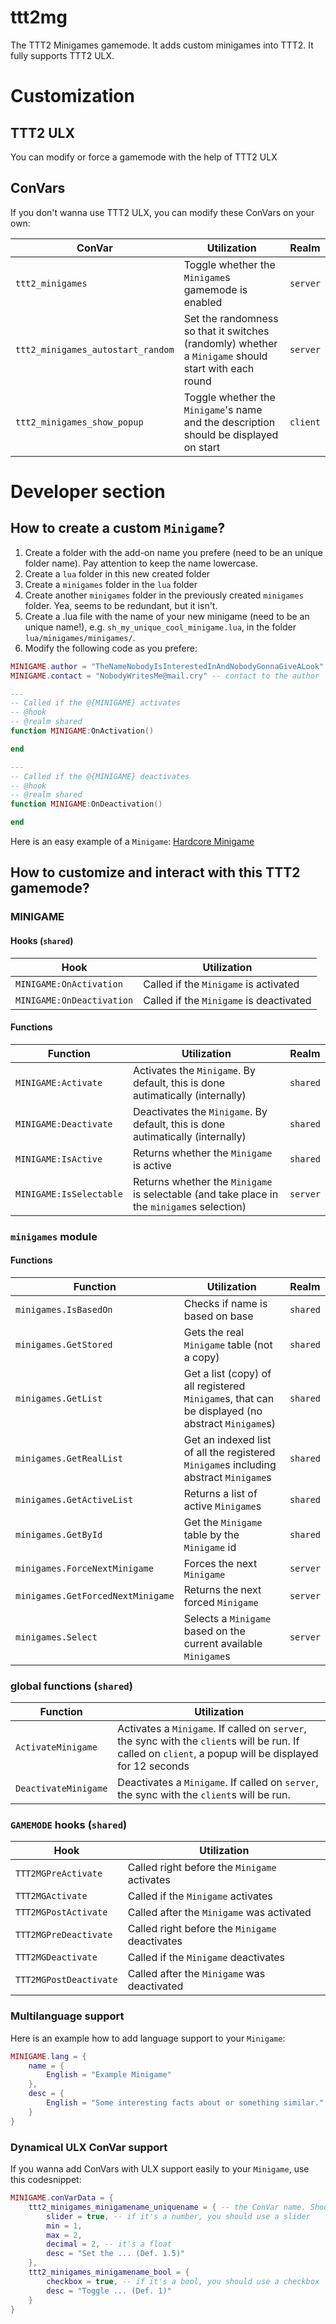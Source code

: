# ttt2mg
The TTT2 Minigames gamemode. It adds custom minigames into TTT2. It fully supports TTT2 ULX.

# Customization
## TTT2 ULX
You can modify or force a gamemode with the help of TTT2 ULX

## ConVars
If you don't wanna use TTT2 ULX, you can modify these ConVars on your own:

ConVar | Utilization | Realm
--- | --- | ---
`ttt2_minigames` | Toggle whether the `Minigame`s gamemode is enabled | `server`
`ttt2_minigames_autostart_random` | Set the randomness so that it switches (randomly) whether a `Minigame` should start with each round | `server`
`ttt2_minigames_show_popup` | Toggle whether the `Minigame`'s name and the description should be displayed on start | `client`

# Developer section
## How to create a custom `Minigame`?

1. Create a folder with the add-on name you prefere (need to be an unique folder name). Pay attention to keep the name lowercase.
2. Create a `lua` folder in this new created folder
3. Create a `minigames` folder in the `lua` folder
4. Create another `minigames` folder in the previously created `minigames` folder. Yea, seems to be redundant, but it isn't.
5. Create a .lua file with the name of your new minigame (need to be an unique name!), e.g. `sh_my_unique_cool_minigame.lua`, in the folder `lua/minigames/minigames/`.
6. Modify the following code as you prefere:

```lua
MINIGAME.author = "TheNameNobodyIsInterestedInAndNobodyGonnaGiveALook" -- author
MINIGAME.contact = "NobodyWritesMe@mail.cry" -- contact to the author

---
-- Called if the @{MINIGAME} activates
-- @hook
-- @realm shared
function MINIGAME:OnActivation()

end

---
-- Called if the @{MINIGAME} deactivates
-- @hook
-- @realm shared
function MINIGAME:OnDeactivation()

end
```

Here is an easy example of a `Minigame`: [Hardcore Minigame](https://github.com/TTT-2/ttt2mg/blob/master/lua/minigames/minigames/sh_hardcore_minigame.lua)

## How to customize and interact with this TTT2 gamemode?

### MINIGAME
#### Hooks (**`shared`**)
Hook | Utilization
--- | ---
`MINIGAME:OnActivation` | Called if the `Minigame` is activated
`MINIGAME:OnDeactivation` | Called if the `Minigame` is deactivated

#### Functions
Function | Utilization | Realm
--- | --- | ---
`MINIGAME:Activate` | Activates the `Minigame`. By default, this is done autimatically (internally) | `shared`
`MINIGAME:Deactivate` | Deactivates the `Minigame`. By default, this is done autimatically (internally) | `shared`
`MINIGAME:IsActive` | Returns whether the `Minigame` is active | `shared`
`MINIGAME:IsSelectable` | Returns whether the `Minigame` is selectable (and take place in the `minigame`s selection) | `server`

### `minigames` module
#### Functions
Function | Utilization | Realm
--- | --- | ---
`minigames.IsBasedOn` | Checks if name is based on base | `shared`
`minigames.GetStored` | Gets the real `Minigame` table (not a copy) | `shared`
`minigames.GetList` | Get a list (copy) of all registered `Minigame`s, that can be displayed (no abstract `Minigame`s) | `shared`
`minigames.GetRealList`| Get an indexed list of all the registered `Minigame`s including abstract `Minigame`s | `shared`
`minigames.GetActiveList`| Returns a list of active `Minigame`s | `shared`
`minigames.GetById` | Get the `Minigame` table by the `Minigame` id | `shared`
`minigames.ForceNextMinigame` | Forces the next `Minigame` | `server`
`minigames.GetForcedNextMinigame`| Returns the next forced `Minigame` | `server`
`minigames.Select`| Selects a `Minigame` based on the current available `Minigame`s | `server`

### global functions (**`shared`**)
Function | Utilization
--- | ---
`ActivateMinigame` | Activates a `Minigame`. If called on `server`, the sync with the `client`s will be run. If called on `client`, a popup will be displayed for 12 seconds
`DeactivateMinigame` | Deactivates a `Minigame`. If called on `server`, the sync with the `client`s will be run.

### `GAMEMODE` hooks (**`shared`**)
Hook | Utilization
--- | ---
`TTT2MGPreActivate`| Called right before the `Minigame` activates
`TTT2MGActivate` | Called if the `Minigame` activates
`TTT2MGPostActivate` | Called after the `Minigame` was activated
`TTT2MGPreDeactivate`| Called right before the `Minigame` deactivates
`TTT2MGDeactivate` | Called if the `Minigame` deactivates
`TTT2MGPostDeactivate` | Called after the `Minigame` was deactivated

### Multilanguage support
Here is an example how to add language support to your `Minigame`:

```lua
MINIGAME.lang = {
	name = {
		English = "Example Minigame"
	},
	desc = {
		English = "Some interesting facts about or something similar."
	}
}
```

### Dynamical ULX ConVar support
If you wanna add ConVars with ULX support easily to your `Minigame`, use this codesnippet:

```lua
MINIGAME.conVarData = {
	ttt2_minigames_minigamename_uniquename = { -- the ConVar name. Should match the serverside ConVar name
		slider = true, -- if it's a number, you should use a slider
		min = 1,
		max = 2,
		decimal = 2, -- it's a float
		desc = "Set the ... (Def. 1.5)"
	},
	ttt2_minigames_minigamename_bool = {
		checkbox = true, -- if it's a bool, you should use a checkbox
		desc = "Toggle ... (Def. 1)"
	}
}
```

